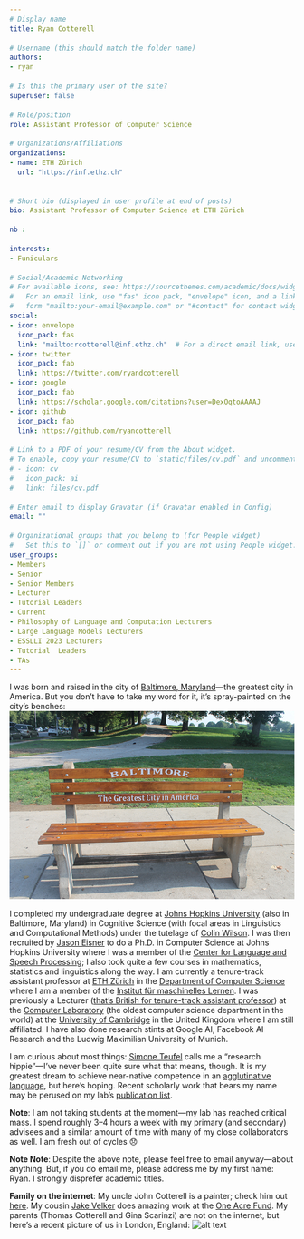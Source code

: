 ```yaml
---
# Display name
title: Ryan Cotterell

# Username (this should match the folder name)
authors:
- ryan

# Is this the primary user of the site?
superuser: false

# Role/position
role: Assistant Professor of Computer Science

# Organizations/Affiliations
organizations:
- name: ETH Zürich
  url: "https://inf.ethz.ch"


# Short bio (displayed in user profile at end of posts)
bio: Assistant Professor of Computer Science at ETH Zürich

nb : 

interests:
- Funiculars

# Social/Academic Networking
# For available icons, see: https://sourcethemes.com/academic/docs/widgets/#icons
#   For an email link, use "fas" icon pack, "envelope" icon, and a link in the
#   form "mailto:your-email@example.com" or "#contact" for contact widget.
social:
- icon: envelope
  icon_pack: fas
  link: "mailto:rcotterell@inf.ethz.ch"  # For a direct email link, use "mailto:test@example.org".
- icon: twitter
  icon_pack: fab
  link: https://twitter.com/ryandcotterell
- icon: google
  icon_pack: fab
  link: https://scholar.google.com/citations?user=DexOqtoAAAAJ
- icon: github
  icon_pack: fab
  link: https://github.com/ryancotterell
  
# Link to a PDF of your resume/CV from the About widget.
# To enable, copy your resume/CV to `static/files/cv.pdf` and uncomment the lines below.  
# - icon: cv
#   icon_pack: ai
#   link: files/cv.pdf 

# Enter email to display Gravatar (if Gravatar enabled in Config)
email: ""
  
# Organizational groups that you belong to (for People widget)
#   Set this to `[]` or comment out if you are not using People widget.  
user_groups:
- Members
- Senior
- Senior Members
- Lecturer
- Tutorial Leaders
- Current
- Philosophy of Language and Computation Lecturers
- Large Language Models Lecturers
- ESSLLI 2023 Lecturers
- Tutorial  Leaders
- TAs
---
```

I was born and raised in the city of [Baltimore, Maryland](https://en.wikipedia.org/wiki/Baltimore)—the greatest city in America. But you don’t have to take my word for it, it’s spray-painted on the city’s benches:
![alt text][bench]

[bench]: image1.png "Baltimore Bench"

I completed my undergraduate degree at [Johns Hopkins University](https://www.jhu.edu/) (also in Baltimore, Maryland) in Cognitive Science (with focal areas in Linguistics and Computational Methods) under the tutelage of [Colin Wilson](https://colincwilson.github.io/). I was then recruited by [Jason Eisner](https://www.cs.jhu.edu/~jason/) to do a Ph.D. in Computer Science at Johns Hopkins University where I was a member of the [Center for Language and Speech Processing](https://www.clsp.jhu.edu/); I also took quite a few courses in mathematics, statistics and linguistics along the way. I am currently a tenure-track assistant professor at [ETH Zürich](https://ethz.ch/en.html) in the [Department of Computer Science](https://inf.ethz.ch/) where I am a member of the [Institut für maschinelles Lernen](https://ml.inf.ethz.ch/). I was previously a Lecturer ([that’s British for tenure-track assistant professor](https://en.wikipedia.org/wiki/Academic_ranks_in_the_United_Kingdom)) at the [Computer Laboratory](https://www.cl.cam.ac.uk/) (the oldest computer science department in the world) at the [University of Cambridge](https://www.cam.ac.uk/) in the United Kingdom where I am still affiliated. I have also done research stints at Google AI, Facebook AI Research and the Ludwig Maximilian University of Munich. 

I am curious about most things: [Simone Teufel](https://www.cl.cam.ac.uk/~sht25/) calls me a “research hippie”—I’ve never been quite sure what that means, though. It is my greatest dream to achieve near-native competence in an [agglutinative language](https://en.wikipedia.org/wiki/Agglutinative_language), but here’s hoping. Recent scholarly work that bears my name may be perused on my lab’s [publication list](https://rycolab.github.io/publication/). 

**Note**: I am not taking students at the moment—my lab has reached critical mass. I spend roughly 3–4 hours a week with my primary (and secondary) advisees and a similar amount of time with many of my close collaborators as well. I am fresh out of cycles :disappointed:

**Note Note**: Despite the above note, please feel free to email anyway—about anything. But, if you do email me, please address me by my first name: Ryan. I strongly disprefer academic titles.  

**Family on the internet**: My uncle John Cotterell is a painter; check him out [here](http://jrcotterell.com/). My cousin [Jake Velker](https://ke.linkedin.com/in/jake-velker-22390459) does amazing work at the [One Acre Fund](https://oneacrefund.org/). My parents (Thomas Cotterell and Gina Scarinzi) are not on the internet, but here’s a recent picture of us in London, England:
![alt text][fam]

[fam]: image2.png "Family"

<!-- Animal Form: Wug -->

<!-- <img  class="avatar-small" src="wug.png" style="float: center" /> -->
